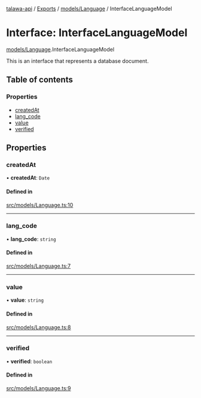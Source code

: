 [talawa-api](../README.md) / [Exports](../modules.md) / [models/Language](../modules/models_Language.md) / InterfaceLanguageModel

# Interface: InterfaceLanguageModel

[models/Language](../modules/models_Language.md).InterfaceLanguageModel

This is an interface that represents a database document.

## Table of contents

### Properties

- [createdAt](models_Language.InterfaceLanguageModel.md#createdat)
- [lang\_code](models_Language.InterfaceLanguageModel.md#lang_code)
- [value](models_Language.InterfaceLanguageModel.md#value)
- [verified](models_Language.InterfaceLanguageModel.md#verified)

## Properties

### createdAt

• **createdAt**: `Date`

#### Defined in

[src/models/Language.ts:10](https://github.com/Veer0x1/talawa-api/blob/4ede423/src/models/Language.ts#L10)

___

### lang\_code

• **lang\_code**: `string`

#### Defined in

[src/models/Language.ts:7](https://github.com/Veer0x1/talawa-api/blob/4ede423/src/models/Language.ts#L7)

___

### value

• **value**: `string`

#### Defined in

[src/models/Language.ts:8](https://github.com/Veer0x1/talawa-api/blob/4ede423/src/models/Language.ts#L8)

___

### verified

• **verified**: `boolean`

#### Defined in

[src/models/Language.ts:9](https://github.com/Veer0x1/talawa-api/blob/4ede423/src/models/Language.ts#L9)
